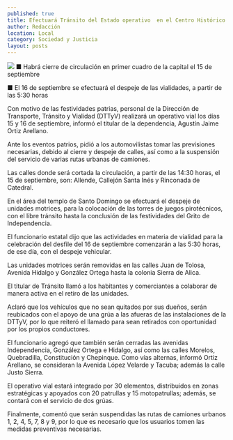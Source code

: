 ```yaml
---
published: true
title: Efectuará Tránsito del Estado operativo  en el Centro Histórico por fiestas patrias
author: Redacción
location: Local
category: Sociedad y Justicia
layout: posts
---
```


![](http://i.imgur.com/EXRUwMHm.jpg)
■ Habrá cierre de circulación en primer cuadro de la capital el 15 de septiembre

■ El 16 de septiembre se efectuará el despeje de las vialidades, a partir de las 5:30 horas

Con motivo de las festividades patrias, personal de la Dirección de Transporte, Tránsito y Vialidad (DTTyV) realizará un operativo vial los días 15 y 16 de septiembre, informó el titular de la dependencia, Agustín Jaime Ortiz Arellano.

Ante los eventos patrios, pidió a los automovilistas tomar las previsiones necesarias, debido al cierre y despeje de calles, así como a la suspensión del servicio de varias rutas urbanas de camiones.

Las calles donde será cortada la circulación, a partir de las 14:30 horas, el 15 de septiembre, son: Allende, Callejón Santa Inés y Rinconada de Catedral.

En el área del templo de Santo Domingo se efectuará el despeje de unidades motrices, para la colocación de las torres de juegos pirotécnicos, con el libre tránsito hasta la conclusión de las festividades del Grito de Independencia.

El funcionario estatal dijo que las actividades en materia de vialidad para la celebración del desfile del 16 de septiembre comenzarán a las 5:30 horas, de ese día, con el despeje vehicular.

Las unidades motrices serán removidas en las calles Juan de Tolosa, Avenida Hidalgo y González Ortega hasta la colonia Sierra de Alica.

El titular de Tránsito llamó a los habitantes y comerciantes a colaborar de manera activa en el retiro de las unidades.

Aclaró que los vehículos que no sean quitados por sus dueños, serán reubicados con el apoyo de una grúa a las afueras de las instalaciones de la DTTyV, por lo que reiteró el llamado para sean retirados con oportunidad por los propios conductores.

El funcionario agregó que también serán cerradas las avenidas Independencia, González Ortega e Hidalgo, así como las calles Morelos, Quebradilla, Constitución y Chepinque.
Como vías alternas, informó Ortiz Arellano, se consideran la Avenida López Velarde y Tacuba; además la calle Justo Sierra.

El operativo vial estará integrado por 30 elementos, distribuidos en zonas estratégicas y apoyados con 20 patrullas y 15 motopatrullas; además, se contará con el servicio de dos grúas.

Finalmente, comentó que serán suspendidas las rutas de camiones urbanos 1, 2, 4, 5, 7, 8 y 9, por lo que es necesario que los usuarios tomen las medidas preventivas necesarias.
